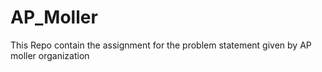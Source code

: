 # AP_Moller
This Repo contain the assignment for the problem statement given by AP moller organization
